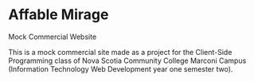 # Affable Mirage
Mock Commercial Website

This is a mock commercial site made as a project for the Client-Side Programming class of Nova Scotia Community College Marconi Campus (Information Technology Web Development year one semester two).
